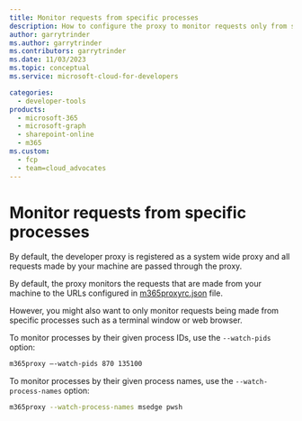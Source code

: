 ```yaml
---
title: Monitor requests from specific processes
description: How to configure the proxy to monitor requests only from specific processes
author: garrytrinder
ms.author: garrytrinder
ms.contributors: garrytrinder
ms.date: 11/03/2023
ms.topic: conceptual
ms.service: microsoft-cloud-for-developers

categories:
  - developer-tools
products:
  - microsoft-365
  - microsoft-graph
  - sharepoint-online
  - m365
ms.custom:
  - fcp
  - team=cloud_advocates
---
```


# Monitor requests from specific processes

By default, the developer proxy is registered as a system wide proxy and all requests made by your machine are passed through the proxy.

By default, the proxy monitors the requests that are made from your machine to the URLs configured in [m365proxyrc.json](../technical-reference/m365proxyrc.md) file.

However, you might also want to only monitor requests being made from specific processes such as a terminal window or web browser.

To monitor processes by their given process IDs, use the `--watch-pids` option:

```sh
m365proxy –-watch-pids 870 135100
```

To monitor processes by their given process names, use the `--watch-process-names` option:

```sh
m365proxy --watch-process-names msedge pwsh
```
